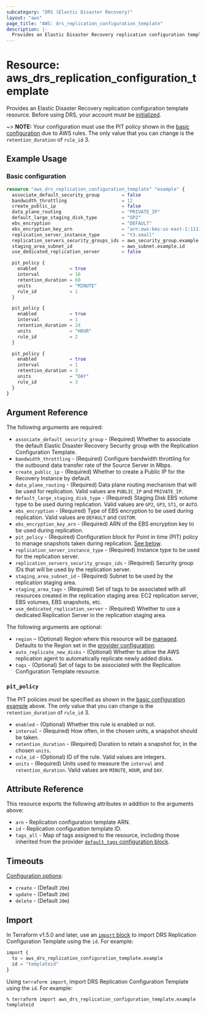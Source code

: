 ```yaml
---
subcategory: "DRS (Elastic Disaster Recovery)"
layout: "aws"
page_title: "AWS: drs_replication_configuration_template"
description: |-
  Provides an Elastic Disaster Recovery replication configuration template resource.
---
```


# Resource: aws_drs_replication_configuration_template

Provides an Elastic Disaster Recovery replication configuration template resource. Before using DRS, your account must be [initialized](https://docs.aws.amazon.com/drs/latest/userguide/getting-started-initializing.html).

~> **NOTE:** Your configuration must use the PIT policy shown in the [basic configuration](#basic-configuration) due to AWS rules. The only value that you can change is the `retention_duration` of `rule_id` 3.

## Example Usage

### Basic configuration

```terraform
resource "aws_drs_replication_configuration_template" "example" {
  associate_default_security_group        = false
  bandwidth_throttling                    = 12
  create_public_ip                        = false
  data_plane_routing                      = "PRIVATE_IP"
  default_large_staging_disk_type         = "GP2"
  ebs_encryption                          = "DEFAULT"
  ebs_encryption_key_arn                  = "arn:aws:kms:us-east-1:111122223333:key/1234abcd-12ab-34cd-56ef-1234567890ab"
  replication_server_instance_type        = "t3.small"
  replication_servers_security_groups_ids = aws_security_group.example[*].id
  staging_area_subnet_id                  = aws_subnet.example.id
  use_dedicated_replication_server        = false

  pit_policy {
    enabled            = true
    interval           = 10
    retention_duration = 60
    units              = "MINUTE"
    rule_id            = 1
  }

  pit_policy {
    enabled            = true
    interval           = 1
    retention_duration = 24
    units              = "HOUR"
    rule_id            = 2
  }

  pit_policy {
    enabled            = true
    interval           = 1
    retention_duration = 3
    units              = "DAY"
    rule_id            = 3
  }
}
```

## Argument Reference

The following arguments are required:

* `associate_default_security_group` - (Required) Whether to associate the default Elastic Disaster Recovery Security group with the Replication Configuration Template.
* `bandwidth_throttling` - (Required) Configure bandwidth throttling for the outbound data transfer rate of the Source Server in Mbps.
* `create_public_ip` - (Required) Whether to create a Public IP for the Recovery Instance by default.
* `data_plane_routing` - (Required) Data plane routing mechanism that will be used for replication. Valid values are `PUBLIC_IP` and `PRIVATE_IP`.
* `default_large_staging_disk_type` - (Required) Staging Disk EBS volume type to be used during replication. Valid values are `GP2`, `GP3`, `ST1`, or `AUTO`.
* `ebs_encryption` - (Required) Type of EBS encryption to be used during replication. Valid values are `DEFAULT` and `CUSTOM`.
* `ebs_encryption_key_arn` - (Required) ARN of the EBS encryption key to be used during replication.
* `pit_policy` - (Required) Configuration block for Point in time (PIT) policy to manage snapshots taken during replication. [See below](#pit_policy).
* `replication_server_instance_type` - (Required) Instance type to be used for the replication server.
* `replication_servers_security_groups_ids` - (Required) Security group IDs that will be used by the replication server.
* `staging_area_subnet_id` - (Required) Subnet to be used by the replication staging area.
* `staging_area_tags` - (Required) Set of tags to be associated with all resources created in the replication staging area: EC2 replication server, EBS volumes, EBS snapshots, etc.
* `use_dedicated_replication_server` - (Required) Whether to use a dedicated Replication Server in the replication staging area.

The following arguments are optional:

* `region` – (Optional) Region where this resource will be [managed](https://docs.aws.amazon.com/general/latest/gr/rande.html#regional-endpoints). Defaults to the Region set in the [provider configuration](https://registry.terraform.io/providers/hashicorp/aws/latest/docs#aws-configuration-reference).
* `auto_replicate_new_disks` - (Optional) Whether to allow the AWS replication agent to automatically replicate newly added disks.
* `tags` - (Optional) Set of tags to be associated with the Replication Configuration Template resource.

### `pit_policy`

The PIT policies _must_ be specified as shown in the [basic configuration example](#basic-configuration) above. The only value that you can change is the `retention_duration` of `rule_id` 3.

* `enabled` - (Optional) Whether this rule is enabled or not.
* `interval` - (Required) How often, in the chosen units, a snapshot should be taken.
* `retention_duration` - (Required) Duration to retain a snapshot for, in the chosen `units`.
* `rule_id` - (Optional) ID of the rule. Valid values are integers.
* `units` - (Required) Units used to measure the `interval` and `retention_duration`. Valid values are `MINUTE`, `HOUR`, and `DAY`.

## Attribute Reference

This resource exports the following attributes in addition to the arguments above:

* `arn` - Replication configuration template ARN.
* `id` - Replication configuration template ID.
* `tags_all` - Map of tags assigned to the resource, including those inherited from the provider [`default_tags` configuration block](/docs/providers/aws/index.html#default_tags-configuration-block).

## Timeouts

[Configuration options](https://developer.hashicorp.com/terraform/language/resources/syntax#operation-timeouts):

- `create` - (Default `20m`)
- `update` - (Default `20m`)
- `delete` - (Default `20m`)

## Import

In Terraform v1.5.0 and later, use an [`import` block](https://developer.hashicorp.com/terraform/language/import) to import DRS Replication Configuration Template using the `id`. For example:

```terraform
import {
  to = aws_drs_replication_configuration_template.example
  id = "templateid"
}
```

Using `terraform import`, import DRS Replication Configuration Template using the `id`. For example:

```console
% terraform import aws_drs_replication_configuration_template.example templateid
```

